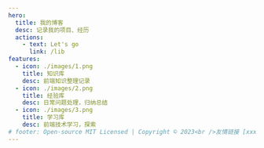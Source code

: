 ```yaml
---
hero:
  title: 我的博客
  desc: 记录我的项目、经历
  actions:
    - text: Let's go
      link: /lib
features:
  - icon: ./images/1.png
    title: 知识库
    desc: 前端知识整理记录
  - icon: ./images/2.png
    title: 经验库
    desc: 日常问题处理，归纳总结
  - icon: ./images/3.png
    title: 学习库
    desc: 前端技术学习，探索
# footer: Open-source MIT Licensed | Copyright © 2023<br />友情链接 [xxxxx | xxxxx](http://xxxxx.cn)  ---  [DooringX | 搭建框架](http://x.xxxx.cn)
---
```

